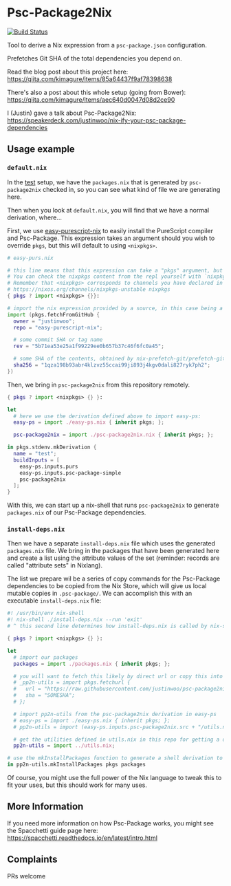 # Psc-Package2Nix

[![Build Status](https://travis-ci.com/justinwoo/psc-package2nix.svg?branch=master)](https://travis-ci.com/justinwoo/psc-package2nix)

Tool to derive a Nix expression from a `psc-package.json` configuration.

Prefetches Git SHA of the total dependencies you depend on.

Read the blog post about this project here: <https://qiita.com/kimagure/items/85a64437f9af78398638>

There's also a post about this whole setup (going from Bower): <https://qiita.com/kimagure/items/aec640d0047d08d2ce90>

I (Justin) gave a talk about Psc-Package2Nix: <https://speakerdeck.com/justinwoo/nix-ify-your-psc-package-dependencies>

## Usage example

### `default.nix`

In the [test](./test) setup, we have the `packages.nix` that is generated by `psc-package2nix` checked in, so you can see what kind of file we are generating here.

Then when you look at `default.nix`, you will find that we have a normal derivation, where...

First, we use [easy-purescript-nix](https://github.com/justinwoo/easy-purescript-nix) to easily install the PureScript compiler and Psc-Package. This expression takes an argument should you wish to override `pkgs`, but this will default to using `<nixpkgs>`.

```nix
# easy-purs.nix

# this line means that this expression can take a "pkgs" argument, but will default to `import <nixpkgs> {}`
# You can check the nixpkgs content from the repl yourself with `nixpkgs = ./import <nixpkgs> {}`
# Remember that <nixpkgs> corresponds to channels you have declared in ~/.nix-channels, e.g.
# https://nixos.org/channels/nixpkgs-unstable nixpkgs
{ pkgs ? import <nixpkgs> {}}:

# import the nix expression provided by a source, in this case being a derivation with its `src` contents being the repo contents
import (pkgs.fetchFromGitHub {
  owner = "justinwoo";
  repo = "easy-purescript-nix";

  # some commit SHA or tag name
  rev = "5b71ea53e25a1f99229ee0b657b37c46f6fc0a45";

  # some SHA of the contents, obtained by nix-prefetch-git/prefetch-github/etc
  sha256 = "1qza198b93abr4klzvz55ccai99ji893j4kgv0dali827ryk7ph2";
})
```

Then, we bring in `psc-package2nix` from this repository remotely.

```nix
{ pkgs ? import <nixpkgs> {} }:

let
  # here we use the derivation defined above to import easy-ps:
  easy-ps = import ./easy-ps.nix { inherit pkgs; };

  psc-package2nix = import ./psc-package2nix.nix { inherit pkgs; };

in pkgs.stdenv.mkDerivation {
  name = "test";
  buildInputs = [
    easy-ps.inputs.purs
    easy-ps.inputs.psc-package-simple
    psc-package2nix
  ];
}
```

With this, we can start up a nix-shell that runs `psc-package2nix` to generate `packages.nix` of our Psc-Package dependencies.

### `install-deps.nix`

Then we have a separate `install-deps.nix` file which uses the generated `packages.nix` file.  We bring in the packages that have been generated here and create a list using the attribute values of the set (reminder: records are called "attribute sets" in Nixlang).

The list we prepare wil be a series of copy commands for the Psc-Package dependencies to be copied from the Nix Store, which will give us local mutable copies in `.psc-package/`. We can accomplish this with an executable `install-deps.nix` file:

```nix
#! /usr/bin/env nix-shell
#! nix-shell ./install-deps.nix --run 'exit'
# ^ this second line determines how install-deps.nix is called by nix-shell

{ pkgs ? import <nixpkgs> {} }:

let
  # import our packages
  packages = import ./packages.nix { inherit pkgs; };

  # you will want to fetch this likely by direct url or copy this into your project
  # _pp2n-utils = import pkgs.fetchurl {
  #   url = "https://raw.githubusercontent.com/justinwoo/psc-package2nix/SOMEREV/utils.nix";
  #   sha = "SOMESHA";
  # };

  # import pp2n-utils from the psc-package2nix derivation in easy-ps
  # easy-ps = import ./easy-ps.nix { inherit pkgs; };
  # pp2n-utils = import (easy-ps.inputs.psc-package2nix.src + "/utils.nix");

  # get the utilities defined in utils.nix in this repo for getting a default shell hook to copy dependencies
  pp2n-utils = import ../utils.nix;

# use the mkInstallPackages function to generate a shell derivation to install derivation
in pp2n-utils.mkInstallPackages pkgs packages
```

Of course, you might use the full power of the Nix language to tweak this to fit your uses, but this should work for many uses.

## More Information

If you need more information on how Psc-Package works, you might see the Spacchetti guide page here: <https://spacchetti.readthedocs.io/en/latest/intro.html>

## Complaints

PRs welcome
